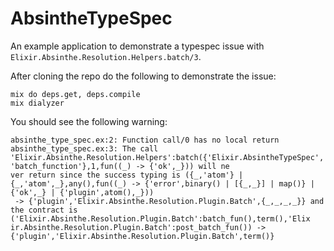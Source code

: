 # AbsintheTypeSpec

An example application to demonstrate a typespec issue with `Elixir.Absinthe.Resolution.Helpers.batch/3`.

After cloning the repo do the following to demonstrate the issue:

    mix do deps.get, deps.compile
    mix dialyzer

You should see the following warning:

    absinthe_type_spec.ex:2: Function call/0 has no local return
    absinthe_type_spec.ex:3: The call 'Elixir.Absinthe.Resolution.Helpers':batch({'Elixir.AbsintheTypeSpec', 'batch_function'},1,fun((_) -> {'ok',_})) will ne
    ver return since the success typing is ({_,'atom'} | {_,'atom',_},any(),fun((_) -> {'error',binary() | [{_,_}] | map()} | {'ok',_} | {'plugin',atom(),_}))
     -> {'plugin','Elixir.Absinthe.Resolution.Plugin.Batch',{_,_,_,_}} and the contract is ('Elixir.Absinthe.Resolution.Plugin.Batch':batch_fun(),term(),'Elix
    ir.Absinthe.Resolution.Plugin.Batch':post_batch_fun()) -> {'plugin','Elixir.Absinthe.Resolution.Plugin.Batch',term()}

